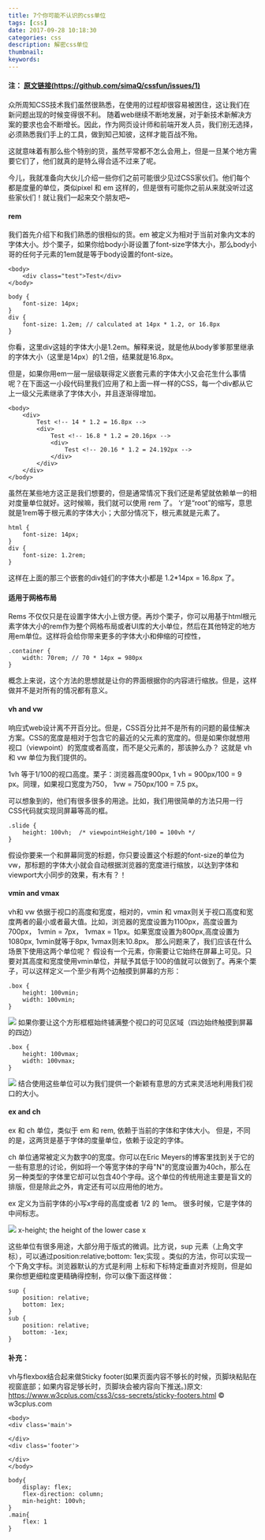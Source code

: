 ```yaml
---
title: 7个你可能不认识的css单位
tags: [css]
date: 2017-09-28 10:18:30
categories: css
description: 解密css单位
thumbnail:
keywords:
---
```

#### 注： [原文链接(https://github.com/simaQ/cssfun/issues/1)](https://github.com/simaQ/cssfun/issues/1)

众所周知CSS技术我们虽然很熟悉，在使用的过程却很容易被困住，这让我们在新问题出现的时候变得很不利。
随着web继续不断地发展，对于新技术新解决方案的要求也会不断增长。因此，作为网页设计师和前端开发人员，我们别无选择，必须熟悉我们手上的工具，做到知己知彼，这样才能百战不殆。
<!-- more -->
这就意味着有那么些个特别的货，虽然平常都不怎么会用上，但是一旦某个地方需要它们了，他们就真的是特么得合适不过来了呢。

今儿，我就准备向大伙儿介绍一些你们之前可能很少见过CSS家伙们。他们每个都是度量的单位，类似pixel 和 em 这样的，但是很有可能你之前从来就没听过这些家伙们！就让我们一起来交个朋友吧~

#### rem

我们首先介绍下和我们熟悉的很相似的货。em 被定义为相对于当前对象内文本的字体大小。炒个栗子，如果你给body小哥设置了font-size字体大小，那么body小哥的任何子元素的1em就是等于body设置的font-size。
```
<body>
    <div class="test">Test</div>
</body>
```
```
body {
    font-size: 14px;
}
div {
    font-size: 1.2em; // calculated at 14px * 1.2, or 16.8px
}
```
你看，这里div这娃的字体大小是1.2em。解释来说，就是他从body爹爹那里继承的字体大小（这里是14px）的1.2倍，结果就是16.8px。

但是，如果你用em一层一层级联得定义嵌套元素的字体大小又会花生什么事情呢？在下面这一小段代码里我们应用了和上面一样一样的CSS，每一个div都从它上一级父元素继承了字体大小，并且逐渐得增加。
```
<body>
    <div>
        Test <!-- 14 * 1.2 = 16.8px -->
        <div>
            Test <!-- 16.8 * 1.2 = 20.16px -->
            <div>
                Test <!-- 20.16 * 1.2 = 24.192px -->
            </div>
        </div>
    </div>
</body>
```
虽然在某些地方这正是我们想要的，但是通常情况下我们还是希望就依赖单一的相对度量单位就好。这时候嘛，我们就可以使用 rem 了。 ‘r’是“root”的缩写，意思就是1rem等于根元素的字体大小；大部分情况下，根元素就是<html>元素了。
```
html {
    font-size: 14px;
}
div {
    font-size: 1.2rem;
}
```
这样在上面的那三个嵌套的div娃们的字体大小都是 1.2*14px = 16.8px 了。

#### 适用于网格布局

Rems 不仅仅只是在设置字体大小上很方便。再炒个栗子，你可以用基于html根元素字体大小的rem作为整个网格布局或者UI库的大小单位，然后在其他特定的地方用em单位。这样将会给你带来更多的字体大小和伸缩的可控性，
```
.container {
    width: 70rem; // 70 * 14px = 980px
}
```
概念上来说，这个方法的思想就是让你的界面根据你的内容进行缩放。但是，这样做并不是对所有的情况都有意义。

#### vh and vw

响应式web设计离不开百分比。但是，CSS百分比并不是所有的问题的最佳解决方案。CSS的宽度是相对于包含它的最近的父元素的宽度的。但是如果你就想用视口（viewpoint）的宽度或者高度，而不是父元素的，那该肿么办？ 这就是 vh 和 vw 单位为我们提供的。

1vh 等于1/100的视口高度。栗子：浏览器高度900px, 1 vh = 900px/100 = 9 px。同理，如果视口宽度为750， 1vw = 750px/100 = 7.5 px。

可以想象到的，他们有很多很多的用途。比如，我们用很简单的方法只用一行CSS代码就实现同屏幕等高的框。
```
.slide {
    height: 100vh;  /* viewpointHeight/100 = 100vh */
}
```
假设你要来一个和屏幕同宽的标题，你只要设置这个标题的font-size的单位为vw，那标题的字体大小就会自动根据浏览器的宽度进行缩放，以达到字体和viewport大小同步的效果，有木有？！


#### vmin and vmax

vh和 vw 依据于视口的高度和宽度，相对的，vmin 和 vmax则关于视口高度和宽度两者的最小或者最大值。比如，浏览器的宽度设置为1100px，高度设置为700px， 1vmin = 7px， 1vmax = 11px。如果宽度设置为800px,高度设置为1080px, 1vmin就等于8px, 1vmax则未10.8px。
那么问题来了，我们应该在什么场景下使用这两个单位呢？
假设有一个元素，你需要让它始终在屏幕上可见。只要对其高度和宽度使用vmin单位，并赋予其低于100的值就可以做到了。再来个栗子，可以这样定义一个至少有两个边触摸到屏幕的方形：
```
.box {
    height: 100vmin;
    width: 100vmin;
}
```
![](http://ostu98x74.bkt.clouddn.com/css/6f6549ba-6b3a-11e4-8a20-ed18bc2c045c.png)
如果你要让这个方形框框始终铺满整个视口的可见区域（四边始终触摸到屏幕的四边）
```
.box {
    height: 100vmax;
    width: 100vmax;
}
```
![](http://ostu98x74.bkt.clouddn.com/css/73bab7d4-6b3a-11e4-8bbd-263380e2f789.png)
结合使用这些单位可以为我们提供一个新颖有意思的方式来灵活地利用我们视口的大小。

#### ex and ch

ex 和 ch 单位，类似于 em 和 rem, 依赖于当前的字体和字体大小。 但是，不同的是，这两货是基于字体的度量单位，依赖于设定的字体。

ch 单位通常被定义为数字0的宽度。你可以在Eric Meyers的博客里找到关于它的一些有意思的讨论，例如将一个等宽字体的字母"N"的宽度设置为40ch，那么在另一种类型的字体里它却可以包含40个字母。这个单位的传统用途主要是盲文的排版，但是除此之外，肯定还有可以应用他的地方。

ex 定义为当前字体的小写x字母的高度或者 1/2 的 1em。 很多时候，它是字体的中间标志。

![](http://ostu98x74.bkt.clouddn.com/css/890205a2-6b3a-11e4-852d-e239d3bf2475.png)
x-height; the height of the lower case x

这些单位有很多用途，大部分用于版式的微调。比方说，sup 元素（上角文字标），可以通过position:relative;bottom: 1ex;实现 。类似的方法，你可以实现一个下角文字标。浏览器默认的方式是利用
上标和下标特定垂直对齐规则，但是如果你想更细粒度更精确得控制，你可以像下面这样做：
```
sup {
    position: relative;
    bottom: 1ex;
}
sub {
    position: relative;
    bottom: -1ex;
}
```
#### 补充：  
vh与flexbox结合起来做Sticky footer(如果页面内容不够长的时候，页脚块粘贴在视窗底部；如果内容足够长时，页脚块会被内容向下推送。)原文: https://www.w3cplus.com/css3/css-secrets/sticky-footers.html © w3cplus.com
```
<body>
<div class='main'>
    
</div>
<div class='footer'>

</div>
</body>
```
```
body{
    display: flex;
    flex-direction: column;
    min-height: 100vh;
}
.main{
    flex: 1
}
```



